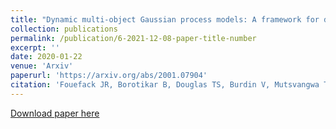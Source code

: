 ```yaml
---
title: "Dynamic multi-object Gaussian process models: A framework for data-driven functional modelling of human joints"
collection: publications
permalink: /publication/6-2021-12-08-paper-title-number
excerpt: ''
date: 2020-01-22
venue: 'Arxiv'
paperurl: 'https://arxiv.org/abs/2001.07904'
citation: 'Fouefack JR, Borotikar B, Douglas TS, Burdin V, Mutsvangwa TE.(2020)  &quot;Dynamic multi-object Gaussian process models: A framework for data-driven functional modelling of human joints.&quot; <i>arXiv preprint arXiv:2001.07904</i>.'
---
```



[Download paper here](https://arxiv.org/pdf/2001.07904.pdf)
